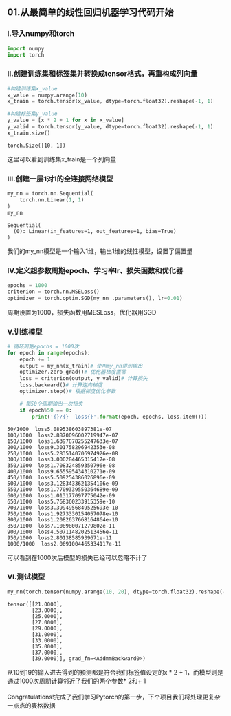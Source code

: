 ## 01.从最简单的线性回归机器学习代码开始

### Ⅰ.导入numpy和torch


```python
import numpy
import torch
```

### Ⅱ.创建训练集和标签集并转换成tensor格式，再重构成列向量


```python
#构建训练集x_value
x_value = numpy.arange(10)
x_train = torch.tensor(x_value, dtype=torch.float32).reshape(-1, 1)

#构建标签集y_value
y_value = [x * 2 + 1 for x in x_value]
y_valid = torch.tensor(y_value, dtype=torch.float32).reshape(-1, 1)
x_train.size()
```




    torch.Size([10, 1])



这里可以看到训练集x_train是一个列向量

### Ⅲ.创建一层1对1的全连接网络模型


```python
my_nn = torch.nn.Sequential(
    torch.nn.Linear(1, 1)
)
my_nn
```




    Sequential(
      (0): Linear(in_features=1, out_features=1, bias=True)
    )



我们的my_nn模型是一个输入1维，输出1维的线性模型，设置了偏置量

### Ⅳ.定义超参数周期epoch、学习率lr、损失函数和优化器


```python
epochs = 1000
criterion = torch.nn.MSELoss()
optimizer = torch.optim.SGD(my_nn .parameters(), lr=0.01)
```

周期设置为1000，损失函数用MESLoss，优化器用SGD

### Ⅴ.训练模型


```python
# 循环周期epochs = 1000次
for epoch in range(epochs):
    epoch += 1
    output = my_nn(x_train)# 使用my_nn得到输出
    optimizer.zero_grad()# 优化器梯度置零
    loss = criterion(output, y_valid)# 计算损失
    loss.backward()# 计算逆向梯度
    optimizer.step()# 根据梯度优化参数

    # 每50个周期输出一次损失
    if epoch%50 == 0:
        print('{}/{}  loss{}'.format(epoch, epochs, loss.item()))
```

    50/1000  loss5.089538603897381e-07
    100/1000  loss2.8870096002719947e-07
    150/1000  loss1.6397878255247633e-07
    200/1000  loss9.301758296942353e-08
    250/1000  loss5.2835140706974926e-08
    300/1000  loss3.000284465315417e-08
    350/1000  loss1.708324859350796e-08
    400/1000  loss9.655595434310271e-09
    450/1000  loss5.509254386026896e-09
    500/1000  loss3.1283433621354106e-09
    550/1000  loss1.7709339550364689e-09
    600/1000  loss1.013177097775042e-09
    650/1000  loss5.768360233915359e-10
    700/1000  loss3.3994956849525693e-10
    750/1000  loss1.9273330154057078e-10
    800/1000  loss1.2082637668164864e-10
    850/1000  loss7.108980071279802e-11
    900/1000  loss4.5071148202513456e-11
    950/1000  loss2.80138585939671e-11
    1000/1000  loss2.0691004465334117e-11
    

可以看到在1000次后模型的损失已经可以忽略不计了

### Ⅵ.测试模型


```python
my_nn(torch.tensor(numpy.arange(10, 20), dtype=torch.float32).reshape(-1, 1))
```




    tensor([[21.0000],
            [23.0000],
            [25.0000],
            [27.0000],
            [29.0000],
            [31.0000],
            [33.0000],
            [35.0000],
            [37.0000],
            [39.0000]], grad_fn=<AddmmBackward0>)



从10到19的输入进去得到的预测都是符合我们标签值设定的x * 2 + 1，而模型则是通过1000次周期计算邻近了我们的两个参数* 2和+ 1<br/><br/>
Congratulations!完成了我们学习Pytorch的第一步，下个项目我们将处理更复杂一点点的表格数据
